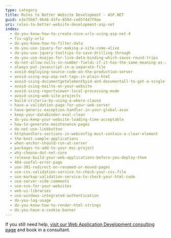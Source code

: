 ```yaml
---
type: category
title: Rules to Better Website Development - ASP.NET
guid: e3e75b67-96d8-43fe-859d-ce05f447f9ae
uri: rules-to-better-website-development-asp-net
index:
  - do-you-know-how-to-create-nice-urls-using-asp-net-4
  - fix-ugly-urls
  - do-you-know-how-to-filter-data
  - do-you-use-jquery-for-making-a-site-come-alive
  - do-you-use-jquery-tooltips-to-save-drilling-through
  - do-you-use-msajax-for-live-data-binding-which-saves-round-trips
  - do-not-allow-nulls-in-number-fields-if-it-has-the-same-meaning-as-zero
  - always-put-javascript-in-a-separate-file
  - avoid-deploying-source-code-on-the-production-server
  - avoid-using-asp-asp-net-tags-in-plain-html
  - avoid-using-documentgetelementbyid-and-documentall-to-get-a-single-element
  - avoid-using-mailto-on-your-website
  - avoid-using-reportviewer-local-processing-mode
  - avoid-using-web-site-projects
  - build-criteria-by-using-a-where-clause
  - have-a-validation-page-for-your-web-server
  - have-generic-exception-handler-in-your-global-asax
  - keep-your-databinder-eval-clean
  - do-you-keep-your-website-loading-time-acceptable
  - how-to-generate-maintenance-pages
  - do-not-use-linkbutton
  - httphandlers-sections-in-webconfig-must-contain-a-clear-element
  - the-best-sample-applications
  - when-anchor-should-run-at-server
  - packages-to-add-to-your-mvc-project
  - why-choose-dot-net-core
  - release-build-your-web-applications-before-you-deploy-them
  - 404-useful-error-page
  - use-301-redirect-on-renamed-or-moved-pages
  - use-css-validation-service-to-check-your-css-file
  - use-markup-validation-service-to-check-your-html-code
  - use-server-side-comments
  - use-sso-for-your-websites
  - web-ui-libraries
  - use-windows-integrated-authentication
  - do-you-log-usage
  - do-you-know-how-to-render-html-strings
  - do-you-have-a-cookie-banner
---
```


If you still need help, [visit our Web Application Development consulting page](https://www.ssw.com.au/ssw/Consulting/Web-Applications.aspx) and book in a consultant.
